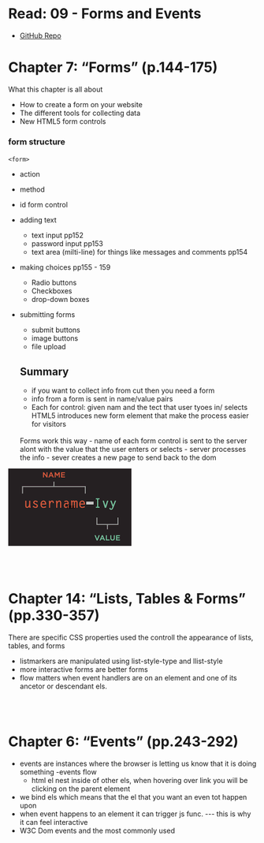 # Read: 09 - Forms and Events
- [GitHub Repo](https://github.com/Chris-Bortel/Reading-Notes)

# Chapter 7: “Forms” (p.144-175)
What this chapter is all about
- How to create a form on your website
- The different tools for collecting data
- New HTML5 form controls

### form structure
`<form>`
- action
- method
- id
form control
- adding text
  - text input pp152
  - password input pp153
  - text area (milti-line) for things like messages and comments pp154

- making choices pp155 - 159
  - Radio buttons
  - Checkboxes
  - drop-down boxes

- submitting forms
  - submit buttons
  - image buttons
  - file upload

  ## Summary
  - if you want to collect info from cut then you need a form
  - info from a form is sent in name/value pairs
  - Each for control: given nam and the tect that user tyoes in/ selects
  HTML5 introduces new form element that make the process easier for visitors

  <br>
  Forms work this way
  - name of each form control is sent to the server alont with the value that the user enters or selects
  - server processes the info
  - sever creates a new page to send back to the dom 
![form control](img/form-controls.png) 

<br>
<br>

# Chapter 14: “Lists, Tables & Forms” (pp.330-357)
There are specific CSS properties used the controll the appearance of lists, tables, and forms
- listmarkers are manipulated using list-style-type and llist-style
- more interactive forms are better forms
- flow matters when event handlers are on an element and one of its ancetor or descendant els.






<br>
<br>

# Chapter 6: “Events” (pp.243-292)
- events are instances where the browser is letting us know that it is doing something
-events flow 
  - html el nest inside of other els, when hovering over link you will be clicking on the parent element
- we bind els which means that the el that you want an even tot happen upon
- when event happens to an element it can trigger js func. --- this is why it can feel interactive
- W3C Dom events and the most commonly used


